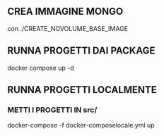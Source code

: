 ## CREA IMMAGINE MONGO
con ./CREATE_NOVOLUME_BASE_IMAGE

## RUNNA PROGETTI DAI PACKAGE
docker compose up -d

## RUNNA PROGETTI LOCALMENTE

### METTI I PROGETTI IN src/

docker-compose -f docker-composelocale.yml up

